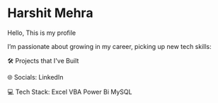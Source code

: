 # Harshit Mehra
Hello, This is my profile

I’m passionate about growing in my career, picking up new tech skills:

🛠️ Projects that I've Built

🌐 Socials:
LinkedIn

💻 Tech Stack:
Excel VBA Power Bi MySQL

